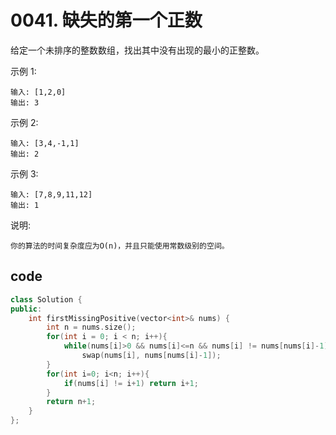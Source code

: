 # 0041. 缺失的第一个正数

给定一个未排序的整数数组，找出其中没有出现的最小的正整数。

示例 1:

    输入: [1,2,0]
    输出: 3
示例 2:

    输入: [3,4,-1,1]
    输出: 2
示例 3:

    输入: [7,8,9,11,12]
    输出: 1
说明:

    你的算法的时间复杂度应为O(n)，并且只能使用常数级别的空间。


## code

```c++
class Solution {
public:
    int firstMissingPositive(vector<int>& nums) {
        int n = nums.size();
        for(int i = 0; i < n; i++){
            while(nums[i]>0 && nums[i]<=n && nums[i] != nums[nums[i]-1])
                swap(nums[i], nums[nums[i]-1]);
        }
        for(int i=0; i<n; i++){
            if(nums[i] != i+1) return i+1;
        }
        return n+1;
    }
};
```
